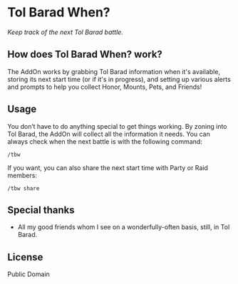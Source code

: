 # Tol Barad When?

_Keep track of the next Tol Barad battle._

## How does Tol Barad When? work?

The AddOn works by grabbing Tol Barad information when it's available, storing its next start time (or if it's in progress), and setting up various alerts and prompts to help you collect Honor, Mounts, Pets, and Friends!

## Usage

You don’t have to do anything special to get things working. By zoning into Tol Barad, the AddOn will collect all the information it needs. You can always check when the next battle is with the following command:

`/tbw`

If you want, you can also share the next start time with Party or Raid members:

`/tbw share`

## Special thanks

- All my good friends whom I see on a wonderfully-often basis, still, in Tol Barad.

## License

Public Domain
